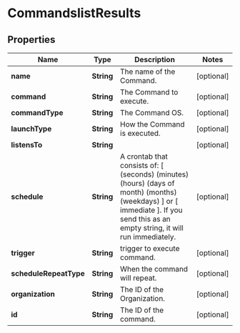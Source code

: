 
# CommandslistResults

## Properties
Name | Type | Description | Notes
------------ | ------------- | ------------- | -------------
**name** | **String** | The name of the Command. |  [optional]
**command** | **String** | The Command to execute. |  [optional]
**commandType** | **String** | The Command OS. |  [optional]
**launchType** | **String** | How the Command is executed. |  [optional]
**listensTo** | **String** |  |  [optional]
**schedule** | **String** | A crontab that consists of: [ (seconds) (minutes) (hours) (days of month) (months) (weekdays) ] or [ immediate ]. If you send this as an empty string, it will run immediately.  |  [optional]
**trigger** | **String** | trigger to execute command. |  [optional]
**scheduleRepeatType** | **String** | When the command will repeat. |  [optional]
**organization** | **String** | The ID of the Organization. |  [optional]
**id** | **String** | The ID of the command. |  [optional]



